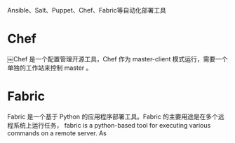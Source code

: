 Ansible、Salt、Puppet、Chef、Fabric等自动化部署工具

# Chef
￼Chef 是一个配置管理开源工具，Chef 作为 master-client 模式运行，需要一个单独的工作站来控制 master 。

# Fabric
Fabric 是一个基于 Python 的应用程序部署工具。Fabric 的主要用途是在多个远程系统上运行任务，
fabric is a python-based tool for executing various commands on a remote server. As
